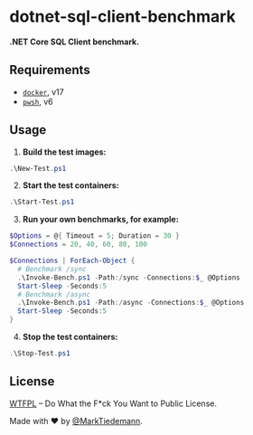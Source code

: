 # dotnet-sql-client-benchmark

**.NET Core SQL Client benchmark.**

## Requirements

* [`docker`](https://www.docker.com/), v17
* [`pwsh`](https://github.com/powershell/powershell), v6

## Usage

1.  **Build the test images:**

```powershell
.\New-Test.ps1
```

2.  **Start the test containers:**

```powershell
.\Start-Test.ps1
```

3.  **Run your own benchmarks, for example:**

```powershell
$Options = @{ Timeout = 5; Duration = 30 }
$Connections = 20, 40, 60, 80, 100

$Connections | ForEach-Object {
  # Benchmark /sync
  .\Invoke-Bench.ps1 -Path:/sync -Connections:$_ @Options
  Start-Sleep -Seconds:5
  # Benchmark /async
  .\Invoke-Bench.ps1 -Path:/async -Connections:$_ @Options
  Start-Sleep -Seconds:5
}
```

4.  **Stop the test containers:**

```powershell
.\Stop-Test.ps1
```

## License

[WTFPL](http://www.wtfpl.net/) – Do What the F\*ck You Want to Public License.

Made with :heart: by [@MarkTiedemann](https://twitter.com/MarkTiedemannDE).
